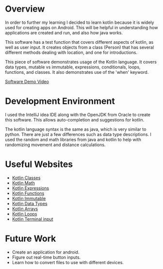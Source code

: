 # Overview

In order to further my learning I decided to learn kotlin because it is widely used for creating apps on Android.
This will be helpful in understanding how applications are created and run, and also how java works.

This software has a test function that covers different aspects of kotlin, as well as user input. It creates objects
from a class (Person) that has several different methods dealing with location, and one for introductions.

This piece of software demonstrates usage of the Kotlin language. It covers data types, mutable vs immutable,
expressions, conditionals, loops, functions, and classes. It also demonstrates use of the 'when' keyword.


[Software Demo Video](https://youtu.be/JMI-juXPqdo)

# Development Environment

I used the IntelliJ idea IDE along with the OpenJDK from Oracle to 
create this software. This allows auto-completion and suggestions for kotlin.

The kotlin language syntax is the same as java, which is very similar to python.
There are just a few differences such as data type descriptions. I used the random and math libraries from java and kotlin
to help with randomizing movement and distance calculations.

# Useful Websites


- [Kotlin Classes](https://kotlinlang.org/docs/classes.html)
- [Kotlin Math](https://kotlinlang.org/api/latest/jvm/stdlib/kotlin.math/)
- [Kotlin Expressions](https://www.geeksforgeeks.org/kotlin-expression-statement-and-block/#)
- [Kotlin Functions](https://kotlinlang.org/docs/functions.html#default-arguments)
- [Kotlin Immutable](https://www.baeldung.com/kotlin/immutable-collections#:~:text=Types%20of%20Immutability,-Before%20we%20begin&text=Mutable%20%E2%80%93%20The%20contents%20of%20the,the%20contents%20of%20the%20collection)
- [Kotlin Data Types](https://www.w3schools.com/kotlin/kotlin_data_types.php)
- [Kotlin Arrays](https://www.studytonight.com/kotlin/kotlin-array#:~:text=An%20array%20is%20a%20collection,in%20the%20same%20array.)
- [Kotlin Loops](https://www.programiz.com/kotlin-programming/for-loop)
- [Kotlin Terminal input](https://stackoverflow.com/questions/41283393/reading-console-input-in-kotlin)

# Future Work

- Create an application for android.
- Figure out real-time button inputs.
- Learn how to convert files to use with different devices.
